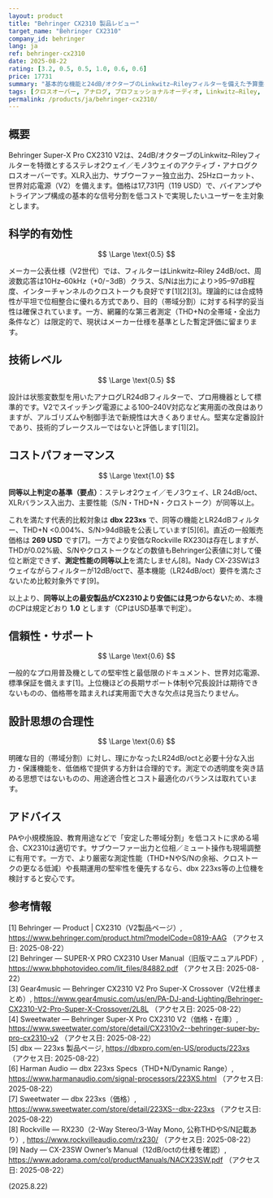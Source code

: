 ```yaml
---
layout: product
title: "Behringer CX2310 製品レビュー"
target_name: "Behringer CX2310"
company_id: behringer
lang: ja
ref: behringer-cx2310
date: 2025-08-22
rating: [3.2, 0.5, 0.5, 1.0, 0.6, 0.6]
price: 17731
summary: "基本的な機能と24dB/オクターブのLinkwitz–Rileyフィルターを備えた予算重視のアナログクロスオーバーで、エントリーレベル用途に合理的なコストパフォーマンスを提供します。"
tags: [クロスオーバー, アナログ, プロフェッショナルオーディオ, Linkwitz–Riley, 信号処理]
permalink: /products/ja/behringer-cx2310/
---
```


## 概要

Behringer Super-X Pro CX2310 V2は、24dB/オクターブのLinkwitz–Rileyフィルターを特徴とするステレオ2ウェイ／モノ3ウェイのアクティブ・アナログクロスオーバーです。XLR入出力、サブウーファー独立出力、25Hzローカット、世界対応電源（V2）を備えます。価格は17,731円（119 USD）で、バイアンプやトライアンプ構成の基本的な信号分割を低コストで実現したいユーザーを主対象とします。

## 科学的有効性

$$ \Large \text{0.5} $$

メーカー公表仕様（V2世代）では、フィルターはLinkwitz–Riley 24dB/oct、周波数応答は10Hz–60kHz（+0/−3dB）クラス、S/Nは出力により>95–97dB程度、インターチャンネルのクロストークも良好です[1][2][3]。理論的には合成特性が平坦で位相整合に優れる方式であり、目的（帯域分割）に対する科学的妥当性は確保されています。一方、網羅的な第三者測定（THD+Nの全帯域・全出力条件など）は限定的で、現状はメーカー仕様を基準とした暫定評価に留まります。

## 技術レベル

$$ \Large \text{0.5} $$

設計は状態変数型を用いたアナログLR24dBフィルターで、プロ用機器として標準的です。V2でスイッチング電源による100–240V対応など実用面の改良はありますが、アルゴリズムや制御手法で新規性は大きくありません。堅実な定番設計であり、技術的ブレークスルーではないと評価します[1][2]。

## コストパフォーマンス

$$ \Large \text{1.0} $$

**同等以上判定の基準（要点）**：ステレオ2ウェイ／モノ3ウェイ、LR 24dB/oct、XLRバランス入出力、主要性能（S/N・THD+N・クロストーク）が同等以上。

これを満たす代表的比較対象は **dbx 223xs** で、同等の機能とLR24dBフィルター、THD+N <0.004%、S/N>94dB級を公表しています[5][6]。直近の一般販売価格は **269 USD** です[7]。一方でより安価なRockville RX230は存在しますが、THDが0.02%級、S/Nやクロストークなどの数値もBehringer公表値に対して優位と断定できず、**測定性能の同等以上**を満たしません[8]。Nady CX-23SWは3ウェイながらフィルターが12dB/octで、基本機能（LR24dB/oct）要件を満たさないため比較対象外です[9]。

以上より、**同等以上の最安製品がCX2310より安価には見つからない**ため、本機のCPは規定どおり **1.0** とします（CPはUSD基準で判定）。

## 信頼性・サポート

$$ \Large \text{0.6} $$

一般的なプロ用普及機としての堅牢性と最低限のドキュメント、世界対応電源、標準保証を備えます[1]。上位機ほどの長期サポート体制や冗長設計は期待できないものの、価格帯を踏まえれば実用面で大きな欠点は見当たりません。

## 設計思想の合理性

$$ \Large \text{0.6} $$

明確な目的（帯域分割）に対し、理にかなったLR24dB/octと必要十分な入出力・保護機能を、低価格で提供する方針は合理的です。測定での透明度を突き詰める思想ではないものの、用途適合性とコスト最適化のバランスは取れています。

## アドバイス

PAや小規模施設、教育用途などで「安定した帯域分割」を低コストに求める場合、CX2310は適切です。サブウーファー出力と位相／ミュート操作も現場調整に有用です。一方で、より厳密な測定性能（THD+NやS/Nの余裕、クロストークの更なる低減）や長期運用の堅牢性を優先するなら、dbx 223xs等の上位機を検討すると安心です。

## 参考情報

[1] Behringer — Product | CX2310（V2製品ページ）, https://www.behringer.com/product.html?modelCode=0819-AAG （アクセス日: 2025-08-22）  
[2] Behringer — SUPER-X PRO CX2310 User Manual（旧版マニュアルPDF）, https://www.bhphotovideo.com/lit_files/84882.pdf （アクセス日: 2025-08-22）  
[3] Gear4music — Behringer CX2310 V2 Pro Super-X Crossover（V2仕様まとめ）, https://www.gear4music.com/us/en/PA-DJ-and-Lighting/Behringer-CX2310-V2-Pro-Super-X-Crossover/2L8L （アクセス日: 2025-08-22）  
[4] Sweetwater — Behringer Super-X Pro CX2310 V2（価格・在庫）, https://www.sweetwater.com/store/detail/CX2310v2--behringer-super-by-pro-cx2310-v2 （アクセス日: 2025-08-22）  
[5] dbx — 223xs 製品ページ, https://dbxpro.com/en-US/products/223xs （アクセス日: 2025-08-22）  
[6] Harman Audio — dbx 223xs Specs（THD+N/Dynamic Range）, https://www.harmanaudio.com/signal-processors/223XS.html （アクセス日: 2025-08-22）  
[7] Sweetwater — dbx 223xs（価格）, https://www.sweetwater.com/store/detail/223XS--dbx-223xs （アクセス日: 2025-08-22）  
[8] Rockville — RX230（2-Way Stereo/3-Way Mono, 公称THDやS/N記載あり）, https://www.rockvilleaudio.com/rx230/ （アクセス日: 2025-08-22）  
[9] Nady — CX-23SW Owner’s Manual（12dB/octの仕様を確認）, https://www.adorama.com/col/productManuals/NACX23SW.pdf （アクセス日: 2025-08-22）

(2025.8.22)

